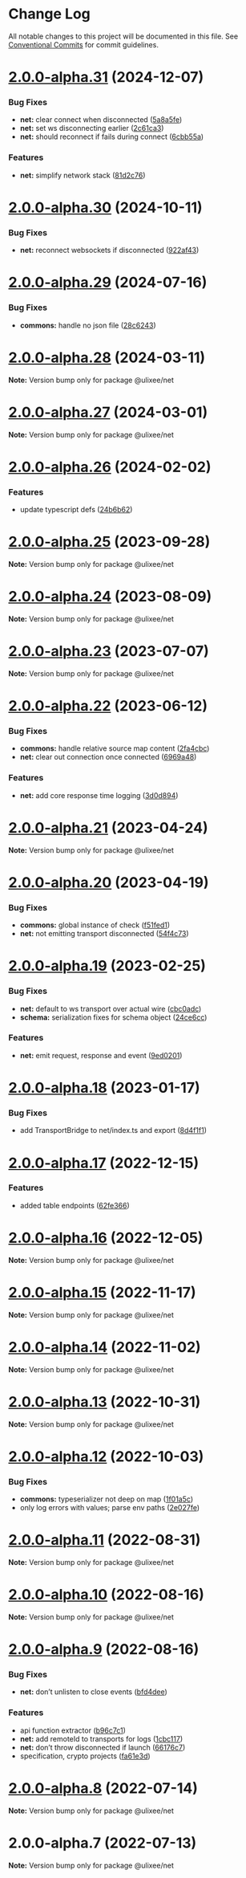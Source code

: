 # Change Log

All notable changes to this project will be documented in this file.
See [Conventional Commits](https://conventionalcommits.org) for commit guidelines.

# [2.0.0-alpha.31](https://github.com/ulixee/hero/compare/v2.0.0-alpha.30...v2.0.0-alpha.31) (2024-12-07)

### Bug Fixes

* **net:** clear connect when disconnected ([5a8a5fe](https://github.com/ulixee/hero/commit/5a8a5fe2f3187fa188a1efedffc0345a58dcf977))
* **net:** set ws disconnecting earlier ([2c61ca3](https://github.com/ulixee/hero/commit/2c61ca3a59867ac5ab0c33749c0f8e9a43199994))
* **net:** should reconnect if fails during connect ([6cbb55a](https://github.com/ulixee/hero/commit/6cbb55a9e5eca7ba5beb283b6f49f5239090c029))

### Features

* **net:** simplify network stack ([81d2c76](https://github.com/ulixee/hero/commit/81d2c7613a604bb5abd0d0343fa6dc413e7b6c8d))

# [2.0.0-alpha.30](https://github.com/ulixee/hero/compare/v2.0.0-alpha.29...v2.0.0-alpha.30) (2024-10-11)

### Bug Fixes

* **net:** reconnect websockets if disconnected ([922af43](https://github.com/ulixee/hero/commit/922af4345ea64fec45e377f11c8b084a3d5bb218))

# [2.0.0-alpha.29](https://github.com/ulixee/shared/compare/v2.0.0-alpha.28...v2.0.0-alpha.29) (2024-07-16)

### Bug Fixes

* **commons:** handle no json file ([28c6243](https://github.com/ulixee/shared/commit/28c6243d844928c65d050612e486382480f8ced2))

# [2.0.0-alpha.28](https://github.com/ulixee/shared/compare/v2.0.0-alpha.27...v2.0.0-alpha.28) (2024-03-11)

**Note:** Version bump only for package @ulixee/net

# [2.0.0-alpha.27](https://github.com/ulixee/shared/compare/v2.0.0-alpha.26...v2.0.0-alpha.27) (2024-03-01)

**Note:** Version bump only for package @ulixee/net

# [2.0.0-alpha.26](https://github.com/ulixee/shared/compare/v2.0.0-alpha.25...v2.0.0-alpha.26) (2024-02-02)

### Features

* update typescript defs ([24b6b62](https://github.com/ulixee/shared/commit/24b6b6296b55302ad7b59fffda3ce64846e13a0d))

# [2.0.0-alpha.25](https://github.com/ulixee/shared/compare/v2.0.0-alpha.24...v2.0.0-alpha.25) (2023-09-28)

**Note:** Version bump only for package @ulixee/net

# [2.0.0-alpha.24](https://github.com/ulixee/shared/compare/v2.0.0-alpha.23...v2.0.0-alpha.24) (2023-08-09)

**Note:** Version bump only for package @ulixee/net

# [2.0.0-alpha.23](https://github.com/ulixee/shared/compare/v2.0.0-alpha.22...v2.0.0-alpha.23) (2023-07-07)

**Note:** Version bump only for package @ulixee/net

# [2.0.0-alpha.22](https://github.com/ulixee/shared/compare/v2.0.0-alpha.21...v2.0.0-alpha.22) (2023-06-12)

### Bug Fixes

* **commons:** handle relative source map content ([2fa4cbc](https://github.com/ulixee/shared/commit/2fa4cbc6304c7547f98d0d64c68d62c827ddc921))
* **net:** clear out connection once connected ([6969a48](https://github.com/ulixee/shared/commit/6969a489eae0fdf5efe5d7784885062fde9aa94b))

### Features

* **net:** add core response time logging ([3d0d894](https://github.com/ulixee/shared/commit/3d0d8941addc132b4eba8dcdd8067c1d95e8437c))

# [2.0.0-alpha.21](https://github.com/ulixee/shared/compare/v2.0.0-alpha.20...v2.0.0-alpha.21) (2023-04-24)

**Note:** Version bump only for package @ulixee/net

# [2.0.0-alpha.20](https://github.com/ulixee/shared/compare/v2.0.0-alpha.19...v2.0.0-alpha.20) (2023-04-19)

### Bug Fixes

* **commons:** global instance of check ([f51fed1](https://github.com/ulixee/shared/commit/f51fed1f93e4bfb2c603a0bced79e249ff76d003))
* **net:** not emitting transport disconnected ([54f4c73](https://github.com/ulixee/shared/commit/54f4c73a096961c5fdf823679fdf25503c9ec6b5))

# [2.0.0-alpha.19](https://github.com/ulixee/shared/compare/v2.0.0-alpha.18...v2.0.0-alpha.19) (2023-02-25)

### Bug Fixes

* **net:** default to ws transport over actual wire ([cbc0adc](https://github.com/ulixee/shared/commit/cbc0adcf0c899bfdc4d24ca5beccae7daf24869e))
* **schema:** serialization fixes for schema object ([24ce6cc](https://github.com/ulixee/shared/commit/24ce6cc5605aaff5b1b306755f34e431c8f70cf3))

### Features

* **net:** emit request, response and event ([9ed0201](https://github.com/ulixee/shared/commit/9ed02013579ee3bc206182cfce85def3c0271034))

# [2.0.0-alpha.18](https://github.com/ulixee/shared/compare/v2.0.0-alpha.17...v2.0.0-alpha.18) (2023-01-17)

### Bug Fixes

* add TransportBridge to net/index.ts and export ([8d4f1f1](https://github.com/ulixee/shared/commit/8d4f1f1e954553dbb75c6df8d155d361d506e83b))

# [2.0.0-alpha.17](https://github.com/ulixee/shared/compare/v2.0.0-alpha.16...v2.0.0-alpha.17) (2022-12-15)

### Features

* added table endpoints ([62fe366](https://github.com/ulixee/shared/commit/62fe366a967d2ff8f1ae0f100cf8d8adb52d2e98))

# [2.0.0-alpha.16](https://github.com/ulixee/shared/compare/v2.0.0-alpha.15...v2.0.0-alpha.16) (2022-12-05)

**Note:** Version bump only for package @ulixee/net

# [2.0.0-alpha.15](https://github.com/ulixee/shared/compare/v2.0.0-alpha.14...v2.0.0-alpha.15) (2022-11-17)

**Note:** Version bump only for package @ulixee/net

# [2.0.0-alpha.14](https://github.com/ulixee/shared/compare/v2.0.0-alpha.13...v2.0.0-alpha.14) (2022-11-02)

**Note:** Version bump only for package @ulixee/net

# [2.0.0-alpha.13](https://github.com/ulixee/shared/compare/v2.0.0-alpha.12...v2.0.0-alpha.13) (2022-10-31)

**Note:** Version bump only for package @ulixee/net

# [2.0.0-alpha.12](https://github.com/ulixee/shared/compare/v2.0.0-alpha.11...v2.0.0-alpha.12) (2022-10-03)

### Bug Fixes

* **commons:** typeserializer not deep on map ([1f01a5c](https://github.com/ulixee/shared/commit/1f01a5c04d3c8318f44b0a5ac8509247313c7153))
* only log errors with values; parse env paths ([2e027fe](https://github.com/ulixee/shared/commit/2e027fe9fdb7e193b0ee432543d4216e00149fc8))

# [2.0.0-alpha.11](https://github.com/ulixee/shared/compare/v2.0.0-alpha.10...v2.0.0-alpha.11) (2022-08-31)

**Note:** Version bump only for package @ulixee/net

# [2.0.0-alpha.10](https://github.com/ulixee/shared/compare/v2.0.0-alpha.9...v2.0.0-alpha.10) (2022-08-16)

**Note:** Version bump only for package @ulixee/net

# [2.0.0-alpha.9](https://github.com/ulixee/shared/compare/v2.0.0-alpha.8...v2.0.0-alpha.9) (2022-08-16)

### Bug Fixes

* **net:** don’t unlisten to close events ([bfd4dee](https://github.com/ulixee/shared/commit/bfd4deea85cdf72fec319038503744e54b1f5e69))

### Features

* api function extractor ([b96c7c1](https://github.com/ulixee/shared/commit/b96c7c1bf68c65cdba9278591507b4a3405c8ab9))
* **net:** add remoteId to transports for logs ([1cbc117](https://github.com/ulixee/shared/commit/1cbc117230644fd1e8dc3ba14b7bf01cfdb3142d))
* **net:** don’t throw disconnected if launch ([66176c7](https://github.com/ulixee/shared/commit/66176c7c4050028749d26a9aa63dd46b0d96d3f1))
* specification, crypto projects ([fa61e3d](https://github.com/ulixee/shared/commit/fa61e3d221dacc3c1509309ebbfc7a05cf43923c))

# [2.0.0-alpha.8](https://github.com/ulixee/commons/compare/v2.0.0-alpha.7...v2.0.0-alpha.8) (2022-07-14)

**Note:** Version bump only for package @ulixee/net

# 2.0.0-alpha.7 (2022-07-13)

**Note:** Version bump only for package @ulixee/net
